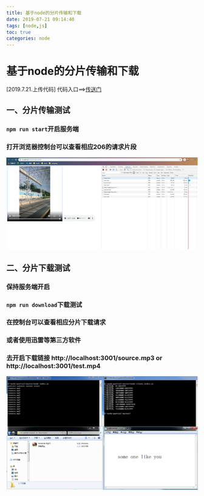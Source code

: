 ```yaml
---
title: 基于node的分片传输和下载
date: 2019-07-21 09:14:40
tags: [node,js]
toc: true 
categories: node
---
```

# 基于node的分片传输和下载
[2019.7.21.上传代码] 代码入口==>[传送门](https://github.com/pengqiangsheng/node-cut-download) 

## 一、分片传输测试
### `npm run start`开启服务端
### 打开浏览器控制台可以查看相应206的请求片段

![](./images/node/chrome_info.png)

## 二、分片下载测试
### 保持服务端开启
### `npm run download`下载测试
### 在控制台可以查看相应分片下载请求
### 或者使用迅雷等第三方软件
### 去开启下载链接 http://localhost:3001/source.mp3 or http://localhost:3001/test.mp4

![](./images/node/node_part_trans.png)